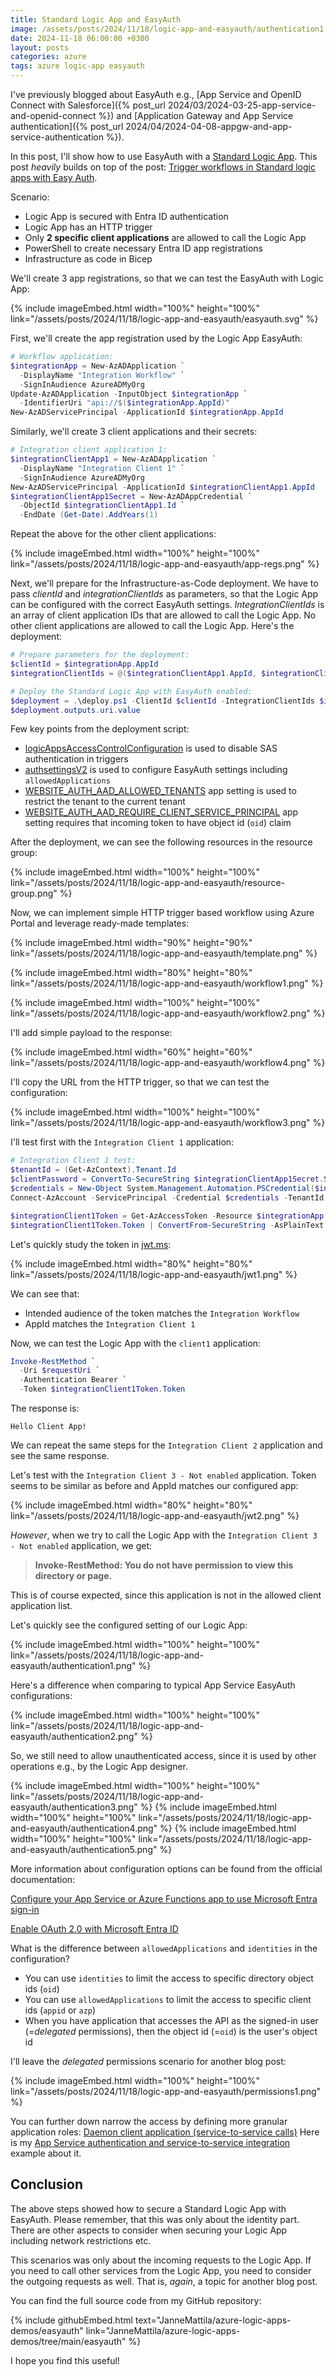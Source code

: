 ```yaml
---
title: Standard Logic App and EasyAuth
image: /assets/posts/2024/11/18/logic-app-and-easyauth/authentication1.png
date: 2024-11-18 06:00:00 +0300
layout: posts
categories: azure
tags: azure logic-app easyauth
---
```


I've previously blogged about EasyAuth e.g., 
[App Service and OpenID Connect with Salesforce]({% post_url 2024/03/2024-03-25-app-service-and-openid-connect %})
and
[Application Gateway and App Service authentication]({% post_url 2024/04/2024-04-08-appgw-and-app-service-authentication %}).

In this post, I'll show how to use EasyAuth with a
[Standard Logic App](https://learn.microsoft.com/en-us/azure/logic-apps/single-tenant-overview-compare#standard-logic-app-and-workflow).
This post _heavily_ builds on top of the post: 
[Trigger workflows in Standard logic apps with Easy Auth](https://techcommunity.microsoft.com/t5/azure-integration-services-blog/trigger-workflows-in-standard-logic-apps-with-easy-auth/ba-p/3207378).

Scenario:

- Logic App is secured with Entra ID authentication
- Logic App has an HTTP trigger
- Only **2 specific client applications** are allowed to call the Logic App
- PowerShell to create necessary Entra ID app registrations
- Infrastructure as code in Bicep

We'll create 3 app registrations, so that we can test the EasyAuth with Logic App:

{% include imageEmbed.html width="100%" height="100%" link="/assets/posts/2024/11/18/logic-app-and-easyauth/easyauth.svg" %}

First, we'll create the app registration used by the Logic App EasyAuth:

```powershell
# Workflow application:
$integrationApp = New-AzADApplication `
  -DisplayName "Integration Workflow" `
  -SignInAudience AzureADMyOrg
Update-AzADApplication -InputObject $integrationApp `
  -IdentifierUri "api://$($integrationApp.AppId)"
New-AzADServicePrincipal -ApplicationId $integrationApp.AppId
```

Similarly, we'll create 3 client applications and their secrets:

```powershell
# Integration client application 1:
$integrationClientApp1 = New-AzADApplication `
  -DisplayName "Integration Client 1" `
  -SignInAudience AzureADMyOrg
New-AzADServicePrincipal -ApplicationId $integrationClientApp1.AppId
$integrationClientApp1Secret = New-AzADAppCredential `
  -ObjectId $integrationClientApp1.Id `
  -EndDate (Get-Date).AddYears(1)
```

Repeat the above for the other client applications:

{% include imageEmbed.html width="100%" height="100%" link="/assets/posts/2024/11/18/logic-app-and-easyauth/app-regs.png" %}

Next, we'll prepare for the Infrastructure-as-Code deployment.
We have to pass _clientId_ and _integrationClientIds_ as parameters, so that the
Logic App can be configured with the correct EasyAuth settings.
_IntegrationClientIds_ is an array of client application IDs that are allowed to call the Logic App.
No other client applications are allowed to call the Logic App.
Here's the deployment:

```powershell
# Prepare parameters for the deployment:
$clientId = $integrationApp.AppId
$integrationClientIds = @($integrationClientApp1.AppId, $integrationClientApp2.AppId)

# Deploy the Standard Logic App with EasyAuth enabled:
$deployment = .\deploy.ps1 -ClientId $clientId -IntegrationClientIds $integrationClientIds
$deployment.outputs.uri.value
```

Few key points from the deployment script:

- [logicAppsAccessControlConfiguration](https://github.com/JanneMattila/azure-logic-apps-demos/blob/1a2e32276f1be4c8d5df82dbfa76bf66654d29c9/easyauth/main.bicep#L128-L135) is used to disable SAS authentication in triggers
- [authsettingsV2](https://github.com/JanneMattila/azure-logic-apps-demos/blob/main/easyauth/main.bicep#L165-L188) is used to configure EasyAuth settings including `allowedApplications`
- [WEBSITE_AUTH_AAD_ALLOWED_TENANTS](https://github.com/JanneMattila/azure-logic-apps-demos/blob/bf31f513b6ad9e0d21f1942338b042d08c14aa3e/easyauth/main.bicep#L108-L111) app setting is used to restrict the tenant to the current tenant
- [WEBSITE_AUTH_AAD_REQUIRE_CLIENT_SERVICE_PRINCIPAL](https://github.com/JanneMattila/azure-logic-apps-demos/blob/1a2e32276f1be4c8d5df82dbfa76bf66654d29c9/easyauth/main.bicep#L112-L115) app setting requires that incoming token to have object id (`oid`) claim

After the deployment, we can see the following resources in the resource group:

{% include imageEmbed.html width="100%" height="100%" link="/assets/posts/2024/11/18/logic-app-and-easyauth/resource-group.png" %}

Now, we can implement simple HTTP trigger based workflow using Azure Portal and leverage ready-made templates:

{% include imageEmbed.html width="90%" height="90%" link="/assets/posts/2024/11/18/logic-app-and-easyauth/template.png" %}

{% include imageEmbed.html width="80%" height="80%" link="/assets/posts/2024/11/18/logic-app-and-easyauth/workflow1.png" %}

{% include imageEmbed.html width="100%" height="100%" link="/assets/posts/2024/11/18/logic-app-and-easyauth/workflow2.png" %}

I'll add simple payload to the response:

{% include imageEmbed.html width="60%" height="60%" link="/assets/posts/2024/11/18/logic-app-and-easyauth/workflow4.png" %}

I'll copy the URL from the HTTP trigger, so that we can test the configuration:

{% include imageEmbed.html width="100%" height="100%" link="/assets/posts/2024/11/18/logic-app-and-easyauth/workflow3.png" %}

I'll test first with the `Integration Client 1` application:

```powershell
# Integration Client 1 test:
$tenantId = (Get-AzContext).Tenant.Id
$clientPassword = ConvertTo-SecureString $integrationClientApp1Secret.SecretText -AsPlainText -Force
$credentials = New-Object System.Management.Automation.PSCredential($integrationClientApp1.AppId, $clientPassword)
Connect-AzAccount -ServicePrincipal -Credential $credentials -TenantId $tenantId

$integrationClient1Token = Get-AzAccessToken -Resource $integrationApp.AppId -AsSecureString
$integrationClient1Token.Token | ConvertFrom-SecureString -AsPlainText | Set-Clipboard
```

Let's quickly study the token in [jwt.ms](https://jwt.ms/):

{% include imageEmbed.html width="80%" height="80%" link="/assets/posts/2024/11/18/logic-app-and-easyauth/jwt1.png" %}

We can see that:

- Intended audience of the token matches the `Integration Workflow`
- AppId matches the `Integration Client 1`

Now, we can test the Logic App with the `client1` application:

```powershell
Invoke-RestMethod `
  -Uri $requestUri `
  -Authentication Bearer `
  -Token $integrationClient1Token.Token
```

The response is:

```
Hello Client App!
```

We can repeat the same steps for the `Integration Client 2` application and see the same response.

Let's test with the `Integration Client 3 - Not enabled` application.
Token seems to be similar as before and AppId matches our configured app:

{% include imageEmbed.html width="80%" height="80%" link="/assets/posts/2024/11/18/logic-app-and-easyauth/jwt2.png" %}

_However_, when we try to call the Logic App with the `Integration Client 3 - Not enabled` application, we get:

> **Invoke-RestMethod: You do not have permission to view this directory or page.**

This is of course expected, since this application is not in the allowed client application list.

Let's quickly see the configured setting of our Logic App:

{% include imageEmbed.html width="100%" height="100%" link="/assets/posts/2024/11/18/logic-app-and-easyauth/authentication1.png" %}

Here's a difference when comparing to typical App Service EasyAuth configurations:

{% include imageEmbed.html width="100%" height="100%" link="/assets/posts/2024/11/18/logic-app-and-easyauth/authentication2.png" %}

So, we still need to allow unauthenticated access, since it is used by other operations e.g., by the Logic App designer.

{% include imageEmbed.html width="100%" height="100%" link="/assets/posts/2024/11/18/logic-app-and-easyauth/authentication3.png" %}
{% include imageEmbed.html width="100%" height="100%" link="/assets/posts/2024/11/18/logic-app-and-easyauth/authentication4.png" %}
{% include imageEmbed.html width="100%" height="100%" link="/assets/posts/2024/11/18/logic-app-and-easyauth/authentication5.png" %}

More information about configuration options can be found from the official documentation:

[Configure your App Service or Azure Functions app to use Microsoft Entra sign-in](https://learn.microsoft.com/en-us/azure/app-service/configure-authentication-provider-aad?tabs=workforce-configuration)

[Enable OAuth 2.0 with Microsoft Entra ID](https://learn.microsoft.com/en-us/azure/logic-apps/logic-apps-securing-a-logic-app?tabs=azure-portal#enable-oauth-20-with-microsoft-entra-id)

What is the difference between `allowedApplications` and `identities` in the configuration?

- You can use `identities` to limit the access to specific directory object ids (`oid`)
- You can use `allowedApplications` to limit the access to specific client ids (`appid` or `azp`)
- When you have application that accesses the API as the signed-in user (=_delegated_ permissions), then the object id (=`oid`) is the user's object id

I'll leave the _delegated_ permissions scenario for another blog post:

{% include imageEmbed.html width="100%" height="100%" link="/assets/posts/2024/11/18/logic-app-and-easyauth/permissions1.png" %}

You can further down narrow the access by defining more granular application roles:
[Daemon client application (service-to-service calls)](https://learn.microsoft.com/en-us/azure/app-service/configure-authentication-provider-aad?tabs=workforce-configuration#daemon-client-application-service-to-service-calls)
Here is my
[App Service authentication and service-to-service integration](https://github.com/JanneMattila/some-questions-and-some-answers/blob/master/q%26a/aad_app_service_and_s2s.md)
example about it.

## Conclusion

The above steps showed how to secure a Standard Logic App with EasyAuth.
Please remember, that this was only about the identity part.
There are other aspects to consider when securing your Logic App including network restrictions etc.

This scenarios was only about the incoming requests to the Logic App.
If you need to call other services from the Logic App, you need to consider the outgoing requests as well.
That is, _again_, a topic for another blog post.

You can find the full source code from my GitHub repository:

{% include githubEmbed.html text="JanneMattila/azure-logic-apps-demos/easyauth" link="JanneMattila/azure-logic-apps-demos/tree/main/easyauth" %}

I hope you find this useful!
